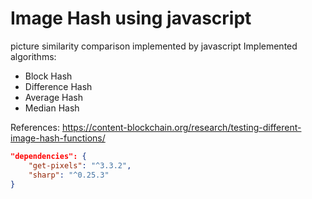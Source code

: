# Image Hash using javascript

picture similarity comparison implemented by javascript
Implemented algorithms:

- Block Hash
- Difference Hash
- Average Hash
- Median Hash

References: https://content-blockchain.org/research/testing-different-image-hash-functions/

```json
"dependencies": {
    "get-pixels": "^3.3.2",
    "sharp": "^0.25.3"
}
```
